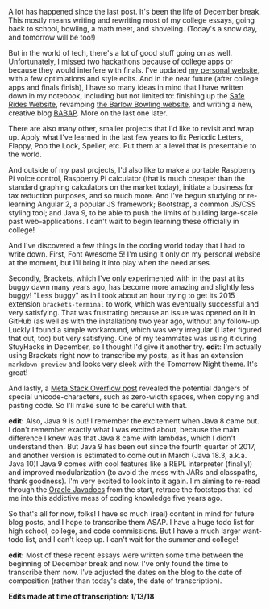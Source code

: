 A lot has happened since the last post. It's been the life of December break. This mostly means writing and rewriting most of my college essays, going back to school, bowling, a math meet, and shoveling. (Today's a snow day, and tomorrow will be too!)

But in the world of tech, there's a lot of good stuff going on as well. Unfortunately, I missed two hackathons because of college apps or because they would interfere with finals. I've updated [my personal website][1], with a few optimiations and style edits. And in the near future (after college apps and finals finish), I have so many ideas in mind that I have written down in my notebook, including but not limited to: finishing up the [Safe Rides Website][2], revamping [the Barlow Bowling website][3], and writing a new, creative blog [BABAP][4]. More on the last one later.

There are also many other, smaller projects that I'd like to revisit and wrap up. Apply what I've learned in the last few years to fix Periodic Letters, Flappy, Pop the Lock, Speller, etc. Put them at a level that is presentable to the world.

And outside of my past projects, I'd also like to make a portable Raspberry Pi voice control, Raspberry Pi calculator (that is much cheaper than the standard graphing calculators on the market today), initiate a business for tax reduction purposes, and so much more. And I've begun studying or re-learning Angular 2, a popular JS framework; Bootstrap, a common JS/CSS styling tool; and Java 9, to be able to push the limits of building large-scale past web-applications. I can't wait to begin learning these officially in college!

And I've discovered a few things in the coding world today that I had to write down. First, Font Awesome 5! I'm using it only on my personal website at the moment, but I'll bring it into play when the need arises.

Secondly, Brackets, which I've only experimented with in the past at its buggy dawn many years ago, has become more amazing and slightly less buggy! "Less buggy" as in I took about an hour trying to get its 2015 extension `brackets-terminal` to work, which was eventually successful and very satisfying. That was frustrating because an issue was opened on it in GitHub (as well as with the installation) two year ago, without any follow-up. Luckly I found a simple workaround, which was very irregular (I later figured that out, too) but very satisfying. One of my teammates was using it during StuyHacks in December, so I thought I'd give it another try. **edit**: I'm actually using Brackets right now to transcribe my posts, as it has an extension `markdown-preview` and looks very sleek with the Tomorrow Night theme. It's great!

And lastly, a [Meta Stack Overflow post][6] revealed the potential dangers of special unicode-characters, such as zero-width spaces, when copying and pasting code. So I'll make sure to be careful with that.

**edit:** Also, Java 9 is out! I remember the excitement when Java 8 came out. I don't remember exactly what I was excited about, because the main difference I knew was that Java 8 came with lambdas, which I didn't understand then. But Java 9 has been out since the fourth quarter of 2017, and another version is estimated to come out in March (Java 18.3, a.k.a. Java 10)! Java 9 comes with cool features like a REPL interpreter (finally!) and improved modularization (to avoid the mess with JARs and classpaths, thank goodness). I'm very excited to look into it again. I'm aiming to re-read through the [Oracle Javadocs][5] from the start, retrace the footsteps that led me into this addictive mess of coding knowledge five years ago.

So that's all for now, folks! I have so much (real) content in mind for future blog posts, and I hope to transcribe them ASAP. I have a huge todo list for high school, college, and code commissions. But I have a much larger want-todo list, and I can't keep up. I can't wait for the summer and college!

**edit:** Most of these recent essays were written some time between the beginning of December break and now. I've only found the time to transcribe them now. I've adjusted the dates on the blog to the date of composition (rather than today's date, the date of transcription).

**Edits made at time of transcription: 1/13/18** 

[1]: http://jonathanlam.tech
[2]: https://saferideser9.org
[3]: http://barlowbowling.github.io
[4]: http://jonathanlam.tech/babap
[5]: http://docs.oracle.com/javase/tutorial
[6]: https://meta.stackoverflow.com/questions/361390/can-posts-to-stack-overflow-be-fingerprinted-using-hidden-unicode-characters